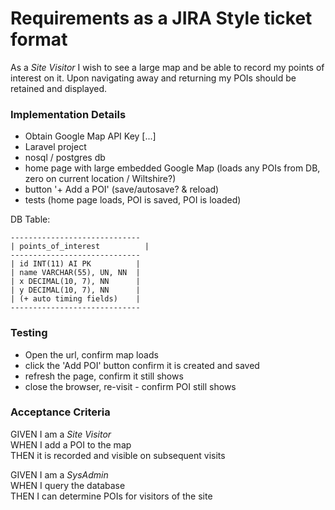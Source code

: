 
# Requirements as a JIRA Style ticket format

As a *Site Visitor* I wish to see a large map and be able to record my points of interest on it. Upon navigating away and returning my POIs should be retained and displayed.

### Implementation Details

- Obtain Google Map API Key [...]
- Laravel project
- nosql / postgres db
- home page with large embedded Google Map (loads any POIs from DB, zero on current location / Wiltshire?)
- button '+ Add a POI' (save/autosave? & reload) 
- tests (home page loads, POI is saved, POI is loaded)

DB Table:

```
-----------------------------
| points_of_interest	      |
-----------------------------
| id INT(11) AI PK          |
| name VARCHAR(55), UN, NN  |
| x DECIMAL(10, 7),	NN	    |
| y DECIMAL(10, 7),	NN	    |
| (+ auto timing fields)    |
-----------------------------
```

### Testing

- Open the url, confirm map loads
- click the 'Add POI' button confirm it is created and saved
- refresh the page, confirm it still shows
- close the browser, re-visit - confirm POI still shows

### Acceptance Criteria

GIVEN I am a *Site Visitor*<br>
WHEN I add a POI to the map<br>
THEN it is recorded and visible on subsequent visits

GIVEN I am a *SysAdmin*<br>
WHEN I query the database<br>
THEN I can determine POIs for visitors of the site

